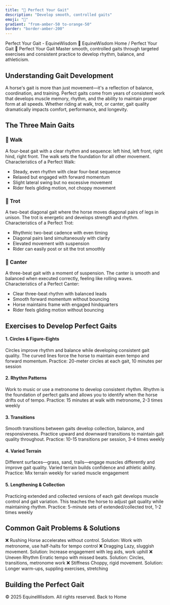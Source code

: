 ```yaml
---
title: "🎯 Perfect Your Gait"
description: "Develop smooth, controlled gaits"
emoji: "🎯"
gradient: "from-amber-50 to-orange-50"
border: "border-amber-200"
---
```


Perfect Your Gait - EquineWisdom
🐴
EquineWisdom
Home
/
Perfect Your Gait
🎯 Perfect Your Gait
Master smooth, controlled gaits through targeted exercises and consistent practice to develop rhythm, balance, and athleticism.
## Understanding Gait Development
A horse's gait is more than just movement—it's a reflection of balance, coordination, and training. Perfect gaits come from years of consistent work that develops muscle memory, rhythm, and the ability to maintain proper form at all speeds. Whether riding at walk, trot, or canter, gait quality dramatically impacts comfort, performance, and longevity.
## The Three Main Gaits
### 🚶 Walk
A four-beat gait with a clear rhythm and sequence: left hind, left front, right hind, right front. The walk sets the foundation for all other movement.
Characteristics of a Perfect Walk:
- Steady, even rhythm with clear four-beat sequence
- Relaxed but engaged with forward momentum
- Slight lateral swing but no excessive movement
- Rider feels gliding motion, not choppy movement
### 🐾 Trot
A two-beat diagonal gait where the horse moves diagonal pairs of legs in unison. The trot is energetic and develops strength and rhythm.
Characteristics of a Perfect Trot:
- Rhythmic two-beat cadence with even timing
- Diagonal pairs land simultaneously with clarity
- Elevated movement with suspension
- Rider can easily post or sit the trot smoothly
### 🐎 Canter
A three-beat gait with a moment of suspension. The canter is smooth and balanced when executed correctly, feeling like rolling waves.
Characteristics of a Perfect Canter:
- Clear three-beat rhythm with balanced leads
- Smooth forward momentum without bouncing
- Horse maintains frame with engaged hindquarters
- Rider feels gliding motion without bouncing
## Exercises to Develop Perfect Gaits
#### 1. Circles & Figure-Eights
Circles improve rhythm and balance while developing consistent gait quality. The curved lines force the horse to maintain even tempo and forward momentum.
Practice: 20-meter circles at each gait, 10 minutes per session
#### 2. Rhythm Patterns
Work to music or use a metronome to develop consistent rhythm. Rhythm is the foundation of perfect gaits and allows you to identify when the horse drifts out of tempo.
Practice: 15 minutes at walk with metronome, 2-3 times weekly
#### 3. Transitions
Smooth transitions between gaits develop collection, balance, and responsiveness. Practice upward and downward transitions to maintain gait quality throughout.
Practice: 10-15 transitions per session, 3-4 times weekly
#### 4. Varied Terrain
Different surfaces—grass, sand, trails—engage muscles differently and improve gait quality. Varied terrain builds confidence and athletic ability.
Practice: Mix terrain weekly for varied muscle engagement
#### 5. Lengthening & Collection
Practicing extended and collected versions of each gait develops muscle control and gait variation. This teaches the horse to adjust gait quality while maintaining rhythm.
Practice: 5-minute sets of extended/collected trot, 1-2 times weekly
## Common Gait Problems & Solutions
❌ Rushing
Horse accelerates without control. Solution: Work with metronome, use half-halts for tempo control
❌ Dragging
Lazy, sluggish movement. Solution: Increase engagement with leg aids, work uphill
❌ Uneven Rhythm
Erratic tempo with missed beats. Solution: Circles, transitions, metronome work
❌ Stiffness
Choppy, rigid movement. Solution: Longer warm-ups, suppling exercises, stretching
## Building the Perfect Gait
&copy; 2025 EquineWisdom. All rights reserved.
Back to Home
